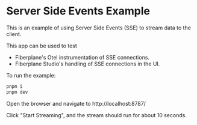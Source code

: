 # Server Side Events Example

This is an example of using Server Side Events (SSE) to stream data to the client.

This app can be used to test 

- Fiberplane's Otel instrumentation of SSE connections.
- Fiberplane Studio's handling of SSE connections in the UI.

To run the example:

```bash
pnpm i
pnpm dev
```

Open the browser and navigate to http://localhost:8787/

Click "Start Streaming", and the stream should run for about 10 seconds.
